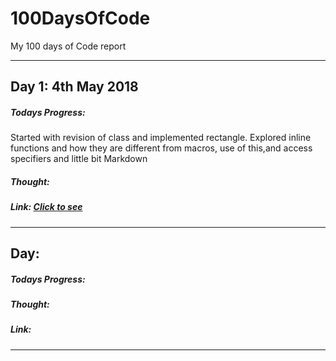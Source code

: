 # 100DaysOfCode
My 100 days of Code report

---
## Day 1: 4th May 2018

##### Todays Progress:
Started with revision of class and implemented rectangle. Explored inline functions and how they are different from macros, use of this,and access specifiers and little bit Markdown
##### Thought:

##### Link:  [Click to see](https://github.com/lapalb/100DaysOfCode/blob/master/Code/001.cpp) 

---
## Day: 

##### Todays Progress:

##### Thought:

##### Link:

---
